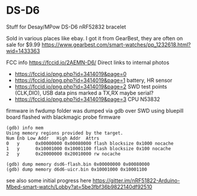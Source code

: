 # DS-D6
Stuff for Desay/MPow DS-D6  nRF52832 bracelet 

Sold in various places like  ebay. I got it from GearBest, they are often on sale for $9.99 https://www.gearbest.com/smart-watches/pp_1232618.html?wid=1433363

FCC info https://fccid.io/2AEMN-D6/
Direct links to internal photos
- https://fccid.io/png.php?id=3414019&page=0 
- https://fccid.io/png.php?id=3414019&page=1 battery, HR sensor
- https://fccid.io/png.php?id=3414019&page=2 SWD test points (CLK,DIO), USB data pins marked a TX,RX maybe serial?
- https://fccid.io/png.php?id=3414019&page=3 CPU N53832

firmware in fwdump folder was dumped via gdb over SWD using bluepill board flashed with blackmagic probe firmware

```gdb
(gdb) info mem
Using memory regions provided by the target.
Num Enb Low Addr   High Addr  Attrs 
0   y      0x00000000 0x00080000 flash blocksize 0x1000 nocache 
1   y      0x10001000 0x10001100 flash blocksize 0x100 nocache 
2   y      0x20000000 0x20010000 rw nocache 

(gdb) dump memory dsd6-flash.bin 0x00000000 0x00080000
(gdb) dump memory d6d6-uicr.bin 0x10001000 0x10001100
```

see also some initial progress here
https://gitter.im/nRF51822-Arduino-Mbed-smart-watch/Lobby?at=5be3fbf36b9822140df92510
